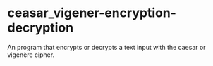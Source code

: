 # ceasar_vigener-encryption-decryption
An program that encrypts or decrypts a text input with the caesar or vigenère cipher.
